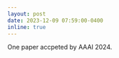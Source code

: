 ```yaml
---
layout: post
date: 2023-12-09 07:59:00-0400
inline: true
---
```


  One paper accpeted by AAAI 2024.